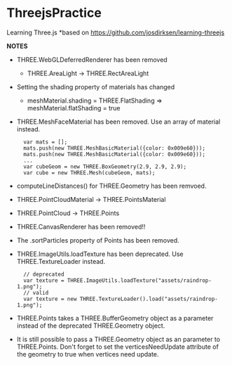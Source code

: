 # ThreejsPractice
Learning Three.js
 *based on https://github.com/josdirksen/learning-threejs


**NOTES**
- THREE.WebGLDeferredRenderer has been removed
	- THREE.AreaLight -> THREE.RectAreaLight

- Setting the shading property of materials has changed
    - meshMaterial.shading = THREE.FlatShading => meshMaterial.flatShading = true

- THREE.MeshFaceMaterial has been removed. Use an array of material instead. 

        var mats = [];
        mats.push(new THREE.MeshBasicMaterial({color: 0x009e60}));
        mats.push(new THREE.MeshBasicMaterial({color: 0x009e60}));
        ...
        var cubeGeom = new THREE.BoxGeometry(2.9, 2.9, 2.9);
        var cube = new THREE.Mesh(cubeGeom, mats);

- computeLineDistances() for THREE.Geometry has been remvoed.
- THREE.PointCloudMaterial -> THREE.PointsMaterial
- THREE.PointCloud -> THREE.Points
- THREE.CanvasRenderer has been removed!!
- The .sortParticles property of Points has been removed.
- THREE.ImageUtils.loadTexture has been deprecated. Use THREE.TextureLoader instead.
        
        // deprecated
        var texture = THREE.ImageUtils.loadTexture("assets/raindrop-1.png");
        // valid
        var texture = new THREE.TextureLoader().load("assets/raindrop-1.png");
- THREE.Points takes a THREE.BufferGeometry object as a parameter instead of the deprecated THREE.Geometry object. 
- It is still possible to pass a THREE.Geometry object as an parameter to THREE.Points. Don't forget to set the verticesNeedUpdate attribute of the geometry to true when vertices need update.
